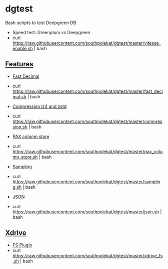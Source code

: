 # dgtest

Bash scripts to test Deepgreen DB

* Speed test: Greenplum vs Deepgreen
 * curl https://raw.githubusercontent.com/southpolekat/dgtest/master/vitesse_enable.sh | bash

## [Features](http://vitessedata.com/products/deepgreen-db/features/deepgreen-db-matrix/)
* [Fast Decimal](http://vitessedata.com/products/deepgreen-db/features/deepgreen-db-decimal/)
 * curl https://raw.githubusercontent.com/southpolekat/dgtest/master/fast_decimal.sh | bash

* [Compression lz4 and zstd](http://vitessedata.com/products/deepgreen-db/features/deepgreen-db-z/)
 * curl https://raw.githubusercontent.com/southpolekat/dgtest/master/compression.sh | bash

* [PAX column store](http://vitessedata.com/products/deepgreen-db/features/deepgreen-db-pax/)
 * curl https://raw.githubusercontent.com/southpolekat/dgtest/master/pax_column_store.sh | bash

* [Sampling](http://vitessedata.com/products/deepgreen-db/features/deepgreen-db-sample/)
 * curl https://raw.githubusercontent.com/southpolekat/dgtest/master/sampling.sh | bash

* [JSON](http://vitessedata.com/products/deepgreen-db/features/deepgreen-db-json/)
 * curl https://raw.githubusercontent.com/southpolekat/dgtest/master/json.sh | bash

## [Xdrive](http://vitessedata.com/products/deepgreen-db/xdrive/)
* [FS Plugin](http://vitessedata.com/products/deepgreen-db/xdrive/plugin-fs/)
 * curl https://raw.githubusercontent.com/southpolekat/dgtest/master/xdrive_fs.sh | bash
